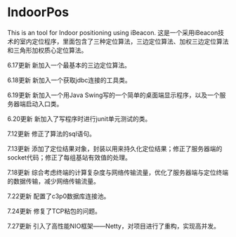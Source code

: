 # IndoorPos
This is an tool for Indoor positioning using iBeacon. 
这是一个采用iBeacon技术的室内定位程序，里面包含了三种定位算法，三边定位算法、加权三边定位算法和三角形加权质心定位算法。

6.17更新 新加入一个最基本的三边定位算法。

6.18更新 新加入一个获取jdbc连接的工具类。

6.19更新 新加入一个用Java Swing写的一个简单的桌面端显示程序，以及一个服务器端启动入口类。

6.20更新 新加入了写程序时进行junit单元测试的类。

7.12更新 修正了算法的sql语句。

7.13更新 添加了定位结果对象，封装以用来持久化定位结果；修正了服务器端的socket代码；修正了每组基站有效值的处理。

7.18更新 综合考虑终端的计算复杂度与网络传输流量，优化了服务器端与定位终端的数据传输，减少网络传输流量。

7.22更新 配置了c3p0数据库连接池。

7.24更新 修复了TCP粘包的问题。

7.27更新 引入了高性能NIO框架——Netty，对项目进行了重构，实现高并发。

